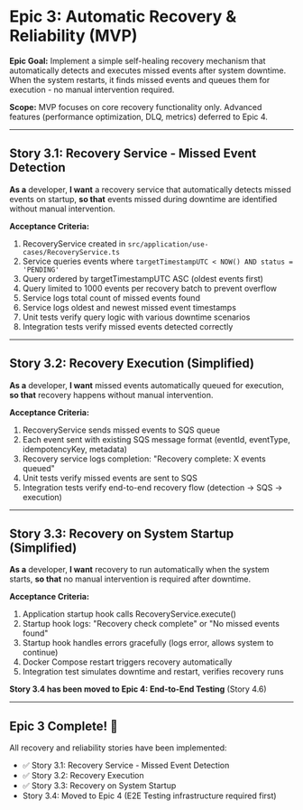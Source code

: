 # Epic 3: Automatic Recovery & Reliability (MVP)

**Epic Goal:** Implement a simple self-healing recovery mechanism that automatically detects and executes missed events after system downtime. When the system restarts, it finds missed events and queues them for execution - no manual intervention required.

**Scope:** MVP focuses on core recovery functionality only. Advanced features (performance optimization, DLQ, metrics) deferred to Epic 4.

---

## Story 3.1: Recovery Service - Missed Event Detection

**As a** developer,
**I want** a recovery service that automatically detects missed events on startup,
**so that** events missed during downtime are identified without manual intervention.

**Acceptance Criteria:**

1. RecoveryService created in `src/application/use-cases/RecoveryService.ts`
2. Service queries events where `targetTimestampUTC < NOW() AND status = 'PENDING'`
3. Query ordered by targetTimestampUTC ASC (oldest events first)
4. Query limited to 1000 events per recovery batch to prevent overflow
5. Service logs total count of missed events found
6. Service logs oldest and newest missed event timestamps
7. Unit tests verify query logic with various downtime scenarios
8. Integration tests verify missed events detected correctly

---

## Story 3.2: Recovery Execution (Simplified)

**As a** developer,
**I want** missed events automatically queued for execution,
**so that** recovery happens without manual intervention.

**Acceptance Criteria:**

1. RecoveryService sends missed events to SQS queue
2. Each event sent with existing SQS message format (eventId, eventType, idempotencyKey, metadata)
3. Recovery service logs completion: "Recovery complete: X events queued"
4. Unit tests verify missed events are sent to SQS
5. Integration tests verify end-to-end recovery flow (detection → SQS → execution)

---

## Story 3.3: Recovery on System Startup (Simplified)

**As a** developer,
**I want** recovery to run automatically when the system starts,
**so that** no manual intervention is required after downtime.

**Acceptance Criteria:**

1. Application startup hook calls RecoveryService.execute()
2. Startup hook logs: "Recovery check complete" or "No missed events found"
3. Startup hook handles errors gracefully (logs error, allows system to continue)
4. Docker Compose restart triggers recovery automatically
5. Integration test simulates downtime and restart, verifies recovery runs

**Story 3.4 has been moved to Epic 4: End-to-End Testing** (Story 4.6)

---

## Epic 3 Complete! 🎉

All recovery and reliability stories have been implemented:

- ✅ Story 3.1: Recovery Service - Missed Event Detection
- ✅ Story 3.2: Recovery Execution
- ✅ Story 3.3: Recovery on System Startup
- Story 3.4: Moved to Epic 4 (E2E Testing infrastructure required first)

